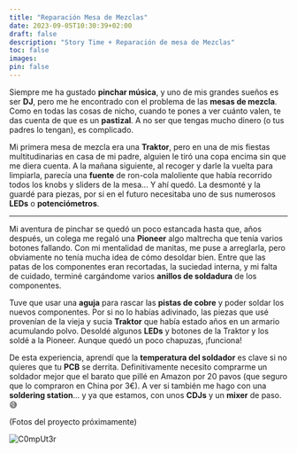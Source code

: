 ```yaml
---
title: "Reparación Mesa de Mezclas"
date: 2023-09-05T10:30:39+02:00
draft: false
description: "Story Time + Reparación de mesa de Mezclas"
toc: false
images:
pin: false
---
```


Siempre me ha gustado **pinchar música**, y uno de mis grandes sueños es ser **DJ**, pero me he encontrado con el problema de las **mesas de mezcla**. Como en todas las cosas de nicho, cuando te pones a ver cuánto valen, te das cuenta de que es un **pastizal**. A no ser que tengas mucho dinero (o tus padres lo tengan), es complicado.

Mi primera mesa de mezcla era una **Traktor**, pero en una de mis fiestas multitudinarias en casa de mi padre, alguien le tiró una copa encima sin que me diera cuenta. A la mañana siguiente, al recoger y darle la vuelta para limpiarla, parecía una **fuente** de ron-cola maloliente que había recorrido todos los knobs y sliders de la mesa... Y ahí quedó. La desmonté y la guardé para piezas, por si en el futuro necesitaba uno de sus numerosos **LEDs** o **potenciómetros**.

---

Mi aventura de pinchar se quedó un poco estancada hasta que, años después, un colega me regaló una **Pioneer** algo maltrecha que tenía varios botones fallando. Con mi mentalidad de manitas, me puse a arreglarla, pero obviamente no tenía mucha idea de cómo desoldar bien. Entre que las patas de los componentes eran recortadas, la suciedad interna, y mi falta de cuidado, terminé cargándome varios **anillos de soldadura** de los componentes.

Tuve que usar una **aguja** para rascar las **pistas de cobre** y poder soldar los nuevos componentes. Por si no lo habías adivinado, las piezas que usé provenían de la vieja y sucia **Traktor** que había estado años en un armario acumulando polvo. Desoldé algunos **LEDs** y botones de la Traktor y los soldé a la Pioneer. Aunque quedó un poco chapuzas, ¡funciona!

De esta experiencia, aprendí que la **temperatura del soldador** es clave si no quieres que tu **PCB** se derrita. Definitivamente necesito comprarme un soldador mejor que el barato que pillé en Amazon por 20 pavos (que seguro que lo compraron en China por 3€). A ver si también me hago con una **soldering station**... y ya que estamos, con unos **CDJs** y un **mixer** de paso. 😅

(Fotos del proyecto próximamente)

![C0mpUt3r](/PersonalWEB2.0/images/davidBowieDj.webp)
